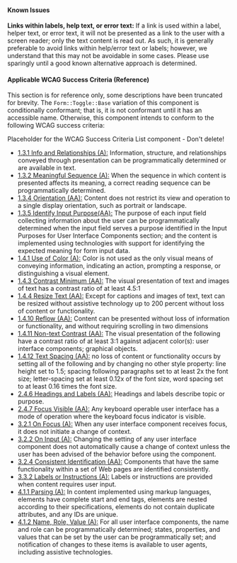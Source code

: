#### Known Issues

**Links within labels, help text, or error text:** If a link is used within a label, helper text, or error text, it will not be presented as a link to the user with a screen reader; only the text content is read out. As such, it is generally preferable to avoid links within help/error text or labels; however, we understand that this may not be avoidable in some cases. Please use sparingly until a good known alternative approach is determined.

#### Applicable WCAG Success Criteria (Reference)

This section is for reference only, some descriptions have been truncated for brevity. The `Form::Toggle::Base` variation of this component is conditionally conformant; that is, it is not conformant until it has an accessible name. Otherwise, this component intends to conform to the following WCAG success criteria:

<dummy-wcag-success-criteria-list data-list="1.3.1|1.3.2|1.3.4|1.3.5|1.4.1|1.4.3|1.4.4|1.4.10|1.4.11|1.4.12|2.4.6|2.4.7|3.2.1|3.2.2|3.2.4|3.3.2|4.1.1|4.1.2">Placeholder for the WCAG Success Criteria List component - Don't delete!</dummy-wcag-success-criteria-list>

*   [1.3.1 Info and Relationships (A):](https://www.w3.org/WAI/WCAG21/Understanding/info-and-relationships) Information, structure, and relationships conveyed through presentation can be programmatically determined or are available in text.
*   [1.3.2 Meaningful Sequence (A):](https://www.w3.org/WAI/WCAG21/Understanding/meaningful-sequence) When the sequence in which content is presented affects its meaning, a correct reading sequence can be programmatically determined.
*   [1.3.4 Orientation (AA):](https://www.w3.org/WAI/WCAG21/Understanding/orientation) Content does not restrict its view and operation to a single display orientation, such as portrait or landscape.
*   [1.3.5 Identify Input Purpose(AA):](https://www.w3.org/WAI/WCAG21/Understanding/identify-input-purpose) The purpose of each input field collecting information about the user can be programmatically determined when the input field serves a purpose identified in the Input Purposes for User Interface Components section; and the content is implemented using technologies with support for identifying the expected meaning for form input data.
*   [1.4.1 Use of Color (A):](https://www.w3.org/WAI/WCAG21/Understanding/use-of-color) Color is not used as the only visual means of conveying information, indicating an action, prompting a response, or distinguishing a visual element.
*   [1.4.3 Contrast Minimum (AA):](https://www.w3.org/WAI/WCAG21/Understanding/contrast-minimum) The visual presentation of text and images of text has a contrast ratio of at least 4.5:1
*   [1.4.4 Resize Text (AA):](https://www.w3.org/WAI/WCAG21/Understanding/info-and-relationships) Except for captions and images of text, text can be resized without assistive technology up to 200 percent without loss of content or functionality.
*   [1.4.10 Reflow (AA):](https://www.w3.org/WAI/WCAG21/Understanding/reflow) Content can be presented without loss of information or functionality, and without requiring scrolling in two dimensions
*   [1.4.11 Non-text Contrast (AA):](https://www.w3.org/WAI/WCAG21/Understanding/non-text-contrast) The visual presentation of the following have a contrast ratio of at least 3:1 against adjacent color(s): user interface components; graphical objects.
*   [1.4.12 Text Spacing (AA):](https://www.w3.org/WAI/WCAG21/Understanding/text-spacing) no loss of content or functionality occurs by setting all of the following and by changing no other style property: line height set to 1.5; spacing following paragraphs set to at least 2x the font size; letter-spacing set at least 0.12x of the font size, word spacing set to at least 0.16 times the font size.
*   [2.4.6 Headings and Labels (AA):](https://www.w3.org/WAI/WCAG21/Understanding/headings-and-labels) Headings and labels describe topic or purpose.
*   [2.4.7 Focus Visible (AA):](https://www.w3.org/WAI/WCAG21/Understanding/focus-visible) Any keyboard operable user interface has a mode of operation where the keyboard focus indicator is visible.
*   [3.2.1 On Focus (A):](https://www.w3.org/WAI/WCAG21/Understanding/on-focus) When any user interface component receives focus, it does not initiate a change of context.
*   [3.2.2 On Input (A):](https://www.w3.org/WAI/WCAG21/Understanding/on-input) Changing the setting of any user interface component does not automatically cause a change of context unless the user has been advised of the behavior before using the component.
*   [3.2.4 Consistent Identification (AA):](https://www.w3.org/WAI/WCAG21/Understanding/consistent-identification) Components that have the same functionality within a set of Web pages are identified consistently.
*   [3.3.2 Labels or Instructions (A):](https://www.w3.org/WAI/WCAG21/Understanding/labels-or-instructions) Labels or instructions are provided when content requires user input.
*   [4.1.1 Parsing (A):](https://www.w3.org/WAI/WCAG21/Understanding/parsing) In content implemented using markup languages, elements have complete start and end tags, elements are nested according to their specifications, elements do not contain duplicate attributes, and any IDs are unique.
*   [4.1.2 Name, Role, Value (A):](https://www.w3.org/WAI/WCAG21/Understanding/name-role-value) For all user interface components, the name and role can be programmatically determined; states, properties, and values that can be set by the user can be programmatically set; and notification of changes to these items is available to user agents, including assistive technologies.